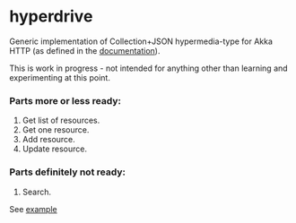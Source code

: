 # hyperdrive

Generic implementation of Collection+JSON hypermedia-type for Akka HTTP (as defined in the [documentation](http://amundsen.com/media-types/collection/)).

This is work in progress - not intended for anything other than learning and experimenting at this point.

### Parts more or less ready:

1. Get list of resources.
2. Get one resource.
3. Add resource.
4. Update resource.

### Parts definitely not ready:

1. Search.

See [example](example/README.md)
